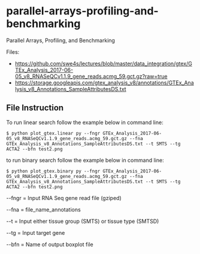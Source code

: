 # parallel-arrays-profiling-and-benchmarking
Parallel Arrays, Profiling, and Benchmarking

Files:
- https://github.com/swe4s/lectures/blob/master/data_integration/gtex/GTEx_Analysis_2017-06-05_v8_RNASeQCv1.1.9_gene_reads.acmg_59.gct.gz?raw=true
- https://storage.googleapis.com/gtex_analysis_v8/annotations/GTEx_Analysis_v8_Annotations_SampleAttributesDS.txt

## File Instruction

To run linear search follow the example below in command line:
```
$ python plot_gtex.linear py --fngr GTEx_Analysis_2017-06-05_v8_RNASeQCv1.1.9_gene_reads.acmg_59.gct.gz --fna GTEx_Analysis_v8_Annotations_SampleAttributesDS.txt --t SMTS --tg ACTA2 --bfn test2.png
```
to run binary search follow the example below in command line:
```
$ python plot_gtex.binary py --fngr GTEx_Analysis_2017-06-05_v8_RNASeQCv1.1.9_gene_reads.acmg_59.gct.gz --fna GTEx_Analysis_v8_Annotations_SampleAttributesDS.txt --t SMTS --tg ACTA2 --bfn test2.png
```

--fngr = Input RNA Seq gene read file (gziped)

--fna = file_name_annotations

--t = Input either tissue group (SMTS) or tissue type (SMTSD)

--tg = Input target gene

--bfn = Name of output boxplot file
